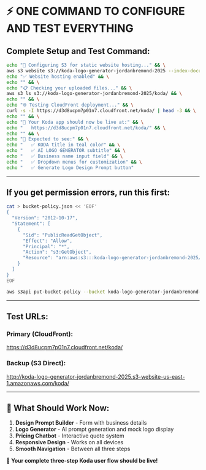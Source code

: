 # ⚡ **ONE COMMAND TO CONFIGURE AND TEST EVERYTHING**

## **Complete Setup and Test Command:**

```bash
echo "🔧 Configuring S3 for static website hosting..." && \
aws s3 website s3://koda-logo-generator-jordanbremond-2025 --index-document index.html --error-document index.html && \
echo "✅ Website hosting enabled" && \
echo "" && \
echo "📋 Checking your uploaded files..." && \
aws s3 ls s3://koda-logo-generator-jordanbremond-2025/koda/ && \
echo "" && \
echo "🌐 Testing CloudFront deployment..." && \
curl -s -I https://d3d8ucpm7p01n7.cloudfront.net/koda/ | head -3 && \
echo "" && \
echo "🎉 Your Koda app should now be live at:" && \
echo "   https://d3d8ucpm7p01n7.cloudfront.net/koda/" && \
echo "" && \
echo "📱 Expected to see:" && \
echo "   ✅ KODA title in teal color" && \
echo "   ✅ AI LOGO GENERATOR subtitle" && \
echo "   ✅ Business name input field" && \
echo "   ✅ Dropdown menus for customization" && \
echo "   ✅ Generate Logo Design Prompt button"
```

---

## **If you get permission errors, run this first:**

```bash
cat > bucket-policy.json << 'EOF'
{
  "Version": "2012-10-17",
  "Statement": [
    {
      "Sid": "PublicReadGetObject",
      "Effect": "Allow",
      "Principal": "*",
      "Action": "s3:GetObject",
      "Resource": "arn:aws:s3:::koda-logo-generator-jordanbremond-2025/*"
    }
  ]
}
EOF

aws s3api put-bucket-policy --bucket koda-logo-generator-jordanbremond-2025 --policy file://bucket-policy.json
```

---

## **Test URLs:**

### **Primary (CloudFront):**
https://d3d8ucpm7p01n7.cloudfront.net/koda/

### **Backup (S3 Direct):**
http://koda-logo-generator-jordanbremond-2025.s3-website-us-east-1.amazonaws.com/koda/

---

## **🎯 What Should Work Now:**

1. **Design Prompt Builder** - Form with business details
2. **Logo Generator** - AI prompt generation and mock logo display  
3. **Pricing Chatbot** - Interactive quote system
4. **Responsive Design** - Works on all devices
5. **Smooth Navigation** - Between all three steps

**🚀 Your complete three-step Koda user flow should be live!**